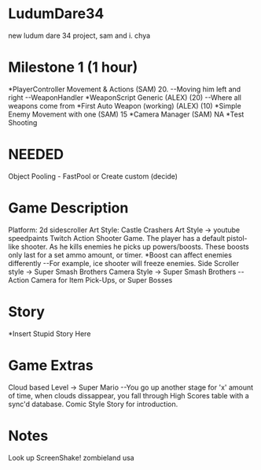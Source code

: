 # LudumDare34
new ludum dare 34 project, sam and i. chya

# Milestone 1 (1 hour)
*PlayerController Movement & Actions (SAM) 20.
--Moving him left and right
--WeaponHandler
*WeaponScript Generic (ALEX) (20)
--Where all weapons come from
*First Auto Weapon (working) (ALEX) (10)
*Simple Enemy Movement with one (SAM) 15
*Camera Manager (SAM) NA
*Test Shooting

# NEEDED
Object Pooling - FastPool or Create custom (decide)

# Game Description
Platform: 2d sidescroller
Art Style: Castle Crashers Art Style -> youtube speedpaints
Twitch Action Shooter Game.
The player has a default pistol-like shooter.
As he kills enemies he picks up powers/boosts.
These boosts only last for a set ammo amount, or timer.
*Boost can affect enemies differently
--For example, ice shooter will freeze enemies.
Side Scroller style -> Super Smash Brothers
Camera Style -> Super Smash Brothers
--Action Camera for Item Pick-Ups, or Super Bosses

# Story
*Insert Stupid Story Here


# Game Extras
Cloud based Level -> Super Mario
--You go up another stage for 'x' amount of time, when clouds dissappear, you fall through
High Scores table with a sync'd database.
Comic Style Story for introduction.


# Notes
Look up ScreenShake!
zombieland usa